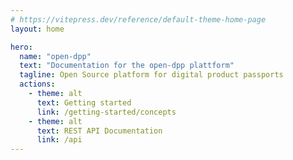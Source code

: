 ```yaml
---
# https://vitepress.dev/reference/default-theme-home-page
layout: home

hero:
  name: "open-dpp"
  text: "Documentation for the open-dpp plattform"
  tagline: Open Source platform for digital product passports
  actions:
    - theme: alt
      text: Getting started
      link: /getting-started/concepts
    - theme: alt
      text: REST API Documentation
      link: /api
---
```




